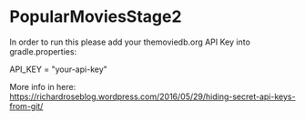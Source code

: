# PopularMoviesStage2

In order to run this please add your themoviedb.org API Key into gradle.properties:

API_KEY = "your-api-key"

More info in here: https://richardroseblog.wordpress.com/2016/05/29/hiding-secret-api-keys-from-git/

